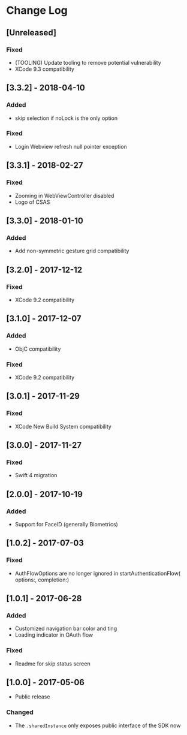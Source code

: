 # Change Log

## [Unreleased]

### Fixed
- (TOOLING) Update tooling to remove potential vulnerability
- XCode 9.3 compatibility

## [3.3.2] - 2018-04-10

### Added
- skip selection if noLock is the only option

### Fixed
- Login Webview refresh null pointer exception

## [3.3.1] - 2018-02-27

### Fixed
- Zooming in WebViewController disabled
- Logo of CSAS

## [3.3.0] - 2018-01-10

### Added 
- Add non-symmetric gesture grid compatibility

## [3.2.0] - 2017-12-12

### Fixed
- XCode 9.2 compatibility

## [3.1.0] - 2017-12-07

### Added
- ObjC compatibility

### Fixed
- XCode 9.2 compatibility

## [3.0.1] - 2017-11-29

### Fixed
- XCode New Build System compatibility

## [3.0.0] - 2017-11-27

### Fixed 
- Swift 4 migration

## [2.0.0] - 2017-10-19

### Added
- Support for FaceID (generally Biometrics)

## [1.0.2] - 2017-07-03

### Fixed 
- AuthFlowOptions are no longer ignored in startAuthenticationFlow( options:, completion:)

## [1.0.1] - 2017-06-28

### Added
- Customized navigation bar color and ting
- Loading indicator in OAuth flow

### Fixed
- Readme for skip status screen

## [1.0.0] - 2017-05-06
- Public release

### Changed
- The `.sharedInstance` only exposes public interface of the SDK now
